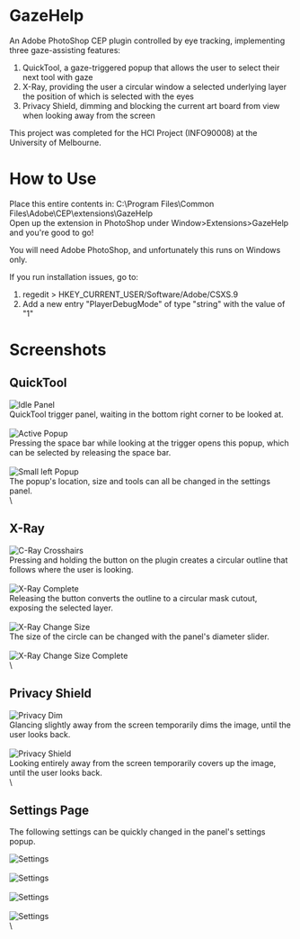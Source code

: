 # GazeHelp
An Adobe PhotoShop CEP plugin controlled by eye tracking, implementing three
gaze-assisting features:

1. QuickTool, a gaze-triggered popup that allows the user to select their next tool with gaze
2. X-Ray, providing the user a circular window a selected underlying layer the position of which is selected with the eyes
3. Privacy Shield, dimming and blocking the current art board from view when looking away from the screen

This project was completed for the HCI Project (INFO90008) at the University of Melbourne.

# How to Use
Place this entire contents in: C:&#92;Program Files&#92;Common Files&#92;Adobe&#92;CEP&#92;extensions&#92;GazeHelp\
Open up the extension in PhotoShop under Window>Extensions>GazeHelp and you're good to go!

You will need Adobe PhotoShop, and unfortunately this runs on Windows only.

If you run installation issues, go to:
1. regedit > HKEY_CURRENT_USER/Software/Adobe/CSXS.9
2. Add a new entry "PlayerDebugMode" of type "string" with the value of "1"

# Screenshots

## QuickTool
![Idle Panel](screenshots/quicktool-idle-full-page.png)\
QuickTool trigger panel, waiting in the bottom right corner to be looked at.\
\
![Active Popup](screenshots/quicktool-popup.png)\
Pressing the space bar while looking at the trigger opens this popup, which can be selected by releasing the space bar.\
\
![Small left Popup](screenshots/quicktool-popup.png)\
The popup's location, size and tools can all be changed in the settings panel.\
\

## X-Ray
![C-Ray Crosshairs](screenshots/xray-crosshairs.png)\
Pressing and holding the button on the plugin creates a circular outline that follows where the user is looking.\
\
![X-Ray Complete](screenshots/xray-done.png)\
Releasing the button converts the outline to a circular mask cutout, exposing the selected layer.\
\
![X-Ray Change Size](screenshots/xray-crosshairs-big.png)\
The size of the circle can be changed with the panel's diameter slider.\
\
![X-Ray Change Size Complete](screenshots/xray-done-big.png)\
\
## Privacy Shield
![Privacy Dim](screenshots/privacy-shield-dimmed.png)\
Glancing slightly away from the screen temporarily dims the image, until the user looks back.\
\
![Privacy Shield](screenshots/privacy-shield-covered.png)\
Looking entirely away from the screen temporarily covers up the image, until the user looks back.\
\

## Settings Page
The following settings can be quickly changed in the panel's settings popup.

![Settings](screenshots/settings-main.jpg)\
\
![Settings](screenshots/settings-quicktool.jpg)\
\
![Settings](screenshots/settings-xray.jpg)\
\
![Settings](screenshots/settings-privacy-shield.jpg)\
\
